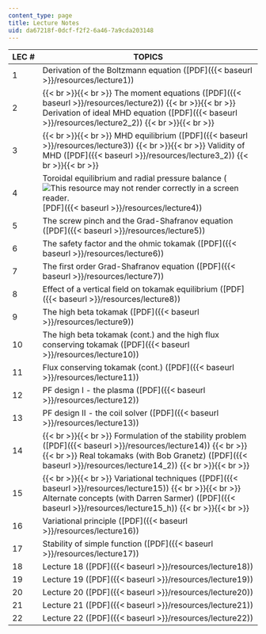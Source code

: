 ```yaml
---
content_type: page
title: Lecture Notes
uid: da67218f-0dcf-f2f2-6a46-7a9cda203148
---
```


| LEC # | TOPICS |
| --- | --- |
| 1 | Derivation of the Boltzmann equation ([PDF]({{< baseurl >}}/resources/lecture1)) |
| 2 |  {{< br >}}{{< br >}} The moment equations ([PDF]({{< baseurl >}}/resources/lecture2)) {{< br >}}{{< br >}} Derivation of ideal MHD equation ([PDF]({{< baseurl >}}/resources/lecture2_2)) {{< br >}}{{< br >}}  |
| 3 |  {{< br >}}{{< br >}} MHD equilibrium ([PDF]({{< baseurl >}}/resources/lecture3)) {{< br >}}{{< br >}} Validity of MHD ([PDF]({{< baseurl >}}/resources/lecture3_2)) {{< br >}}{{< br >}}  |
| 4 | Toroidal equilibrium and radial pressure balance (![This resource may not render correctly in a screen reader.](/images/inacessible.gif)[PDF]({{< baseurl >}}/resources/lecture4)) |
| 5 | The screw pinch and the Grad-Shafranov equation ([PDF]({{< baseurl >}}/resources/lecture5)) |
| 6 | The safety factor and the ohmic tokamak ([PDF]({{< baseurl >}}/resources/lecture6)) |
| 7 | The first order Grad-Shafranov equation ([PDF]({{< baseurl >}}/resources/lecture7)) |
| 8 | Effect of a vertical field on tokamak equilibrium ([PDF]({{< baseurl >}}/resources/lecture8)) |
| 9 | The high beta tokamak ([PDF]({{< baseurl >}}/resources/lecture9)) |
| 10 | The high beta tokamak (cont.) and the high flux conserving tokamak ([PDF]({{< baseurl >}}/resources/lecture10)) |
| 11 | Flux conserving tokamak (cont.) ([PDF]({{< baseurl >}}/resources/lecture11)) |
| 12 | PF design I - the plasma ([PDF]({{< baseurl >}}/resources/lecture12)) |
| 13 | PF design II - the coil solver ([PDF]({{< baseurl >}}/resources/lecture13)) |
| 14 |  {{< br >}}{{< br >}} Formulation of the stability problem ([PDF]({{< baseurl >}}/resources/lecture14)) {{< br >}}{{< br >}} Real tokamaks (with Bob Granetz) ([PDF]({{< baseurl >}}/resources/lecture14_2)) {{< br >}}{{< br >}}  |
| 15 |  {{< br >}}{{< br >}} Variational techniques ([PDF]({{< baseurl >}}/resources/lecture15)) {{< br >}}{{< br >}} Alternate concepts (with Darren Sarmer) ([PDF]({{< baseurl >}}/resources/lecture15_h)) {{< br >}}{{< br >}}  |
| 16 | Variational principle ([PDF]({{< baseurl >}}/resources/lecture16)) |
| 17 | Stability of simple function ([PDF]({{< baseurl >}}/resources/lecture17)) |
| 18 | Lecture 18 ([PDF]({{< baseurl >}}/resources/lecture18)) |
| 19 | Lecture 19 ([PDF]({{< baseurl >}}/resources/lecture19)) |
| 20 | Lecture 20 ([PDF]({{< baseurl >}}/resources/lecture20)) |
| 21 | Lecture 21 ([PDF]({{< baseurl >}}/resources/lecture21)) |
| 22 | Lecture 22 ([PDF]({{< baseurl >}}/resources/lecture22))